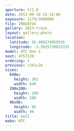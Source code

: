 ```yaml
---
aperture: f/2.0
date: 2013-09-16 15:16:06
exposure: 1179/1000000
file: IMAG0744
gallery: 2013-train
layout: gallery-photo
location:
  latitude: 56.008274055556
  longitude: -3.3925730833333
model: HTC One S
next: 4f57220
ordering: 1
previous: c341c2e
sizes:
  640w:
    height: 361
    width: 640
  200x200:
    height: 200
    width: 200
  96x96:
    height: 96
    width: 96
title: null
make: HTC
---
```

